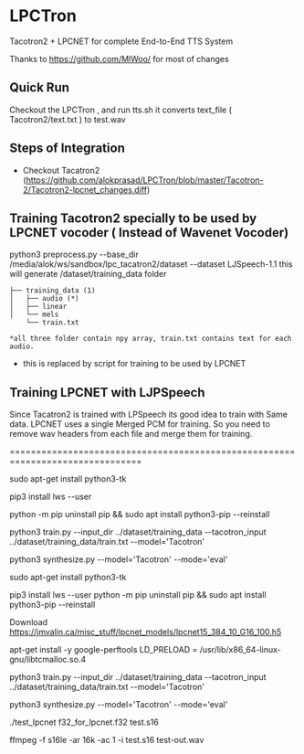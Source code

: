 # LPCTron
Tacotron2 + LPCNET for complete End-to-End TTS System

Thanks to https://github.com/MlWoo/ for most of changes


## Quick Run

Checkout the LPCTron , and run tts.sh it converts text_file ( Tacotron2/text.txt ) to test.wav 


## Steps of Integration

* Checkout Tacatron2 (https://github.com/alokprasad/LPCTron/blob/master/Tacotron-2/Tacotron2-lpcnet_changes.diff)



## Training Tacotron2 specially to be used by LPCNET vocoder ( Instead of Wavenet Vocoder)

python3 preprocess.py --base_dir /media/alok/ws/sandbox/lpc_tacatron2/dataset --dataset LJSpeech-1.1
this will generate /dataset/training_data folder 
```
├── training_data (1)
│   ├── audio (*)
│   ├── linear
│   └── mels
    └── train.txt

*all three folder contain npy array, train.txt contains text for each audio.
```
* this is replaced by script for training to be used by LPCNET

## Training LPCNET with LJPSpeech
Since Tacatron2 is trained with LPSpeech its good idea to train with Same data. LPCNET uses a single Merged PCM 
for training. So you need to remove wav headers from each file and merge them for training.

===============================================================================


sudo apt-get install python3-tk 

pip3 install lws --user

python -m pip uninstall pip && sudo apt install python3-pip --reinstall


python3 train.py --input_dir ../dataset/training_data --tacotron_input ../dataset/training_data/train.txt --model='Tacotron'

python3 synthesize.py --model='Tacotron' --mode='eval'


sudo apt-get install python3-tk 

pip3 install lws --user
python -m pip uninstall pip && sudo apt install python3-pip --reinstall

Download
https://jmvalin.ca/misc_stuff/lpcnet_models/lpcnet15_384_10_G16_100.h5

apt-get install -y google-perftools
LD_PRELOAD = /usr/lib/x86_64-linux-gnu/libtcmalloc.so.4

python3 train.py --input_dir ../dataset/training_data --tacotron_input ../dataset/training_data/train.txt --model='Tacotron'

python3 synthesize.py --model='Tacotron' --mode='eval'

./test_lpcnet f32_for_lpcnet.f32 test.s16

ffmpeg -f s16le -ar 16k -ac 1 -i test.s16 test-out.wav



